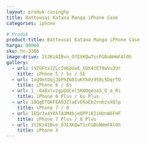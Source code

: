 ```yaml
---
layout: produk-casinghp
title: Battousai Katana Manga iPhone Case
categories: iphone

# Produk
product-title: Battousai Katana Manga iPhone Case
harga: 90000
sku: hn-3386
image-drive: 1t2Kz4IBvn_O7EXKQwTscFGBuNHmFAlOh
gallery:
  - url: 19ZGFtxIZLcIm6pUoE_XUX4tET8wVu3Ur
    title: iPhone 5 / 5s / SE
  - url: 1ogOmtOqjJbPhZ681uKYh0z958c5DqrTQ
    title: iPhone 6 / 6s
  - url: 1_-0a8xlvzgpOdCelSKWOgena5_Q_a_Ri
    title: iPhone 6 Plus / 6s Plus
  - url: 18QgETQKFEAO3ZlaEvEKoEb2rnbzsXQlp
    title: iPhone 7 / 8
  - url: 1EQrJx4YKhTAUM4bjeQPPJ8IiHUnW8FHF
    title: iPhone 7 Plus / 8 Plus
  - url: 1t2Kz4IBvn_O7EXKQwTscFGBuNHmFAlOh
    title: iPhone X
---
```

